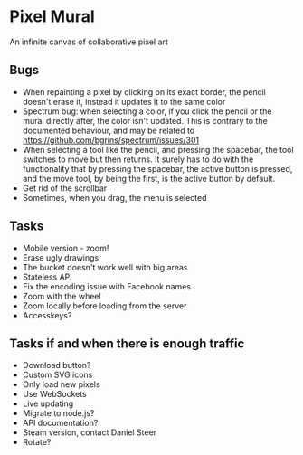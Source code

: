 Pixel Mural
===========
An infinite canvas of collaborative pixel art

Bugs
----
* When repainting a pixel by clicking on its exact border, the pencil doesn't erase it, instead it updates it to the same color
* Spectrum bug: when selecting a color, if you click the pencil or the mural directly after, the color isn't updated.
This is contrary to the documented behaviour, and may be related to https://github.com/bgrins/spectrum/issues/301
* When selecting a tool like the pencil, and pressing the spacebar, the tool switches to move but then returns.
It surely has to do with the functionality that by pressing the spacebar, the active button is pressed, and the move tool,
by being the first, is the active button by default.
* Get rid of the scrollbar
* Sometimes, when you drag, the menu is selected

Tasks
-----
* Mobile version - zoom!
* Erase ugly drawings
* The bucket doesn't work well with big areas
* Stateless API
* Fix the encoding issue with Facebook names
* Zoom with the wheel
* Zoom locally before loading from the server
* Accesskeys?

Tasks if and when there is enough traffic
-----------------------------------------
* Download button?
* Custom SVG icons
* Only load new pixels
* Use WebSockets
* Live updating
* Migrate to node.js?
* API documentation?
* Steam version, contact Daniel Steer
* Rotate?